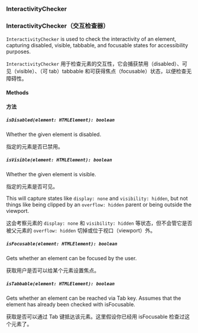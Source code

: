 ### InteractivityChecker

### InteractivityChecker（交互检查器）

`InteractivityChecker` is used to check the interactivity of an element, capturing disabled,
visible, tabbable, and focusable states for accessibility purposes.

`InteractivityChecker` 用于检查元素的交互性，它会捕获禁用（disabled）、可见（visible）、（可 tab）tabbable 和可获得焦点（focusable）状态，以便检查无障碍性。

#### Methods

#### 方法

##### `isDisabled(element: HTMLElement): boolean` 

Whether the given element is disabled.

指定的元素是否已禁用。

##### `isVisible(element: HTMLElement): boolean` 

Whether the given element is visible. 

指定的元素是否可见。

This will capture states like `display: none` and `visibility: hidden`,
but not things like being clipped by an `overflow: hidden` parent or being outside the viewport.

这会考察元素的 `display: none` 和 `visibility: hidden` 等状态，但不会管它是否被父元素的 `overflow: hidden` 切掉或位于视口（viewport）外。

##### `isFocusable(element: HTMLElement): boolean` 

Gets whether an element can be focused by the user.

获取用户是否可以给某个元素设置焦点。

##### `isTabbable(element: HTMLElement): boolean` 

Gets whether an element can be reached via Tab key. 
Assumes that the element has already been checked with isFocusable.

获取是否可以通过 Tab 键抵达该元素。这里假设你已经用 isFocusable 检查过这个元素了。
